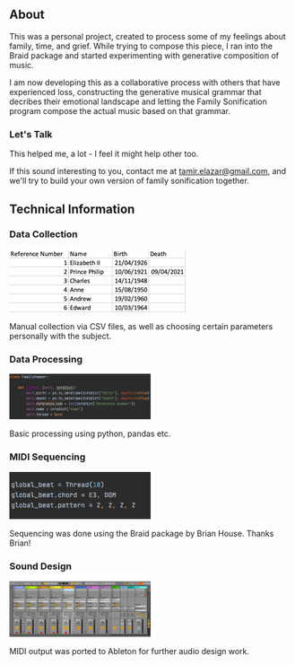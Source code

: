 ## About
This was a personal project, created to process some of my feelings about family, time, and grief. While trying to compose this piece, I ran into the Braid package and started experimenting with generative composition of music. 

I am now developing this as a collaborative process with others that have experienced loss, constructing the generative musical grammar that decribes their emotional landscape and letting the Family Sonification program compose the actual music based on that grammar.

### Let's Talk
This helped me, a lot - I feel it might help other too.

If this sound interesting to you, contact me at tamir.elazar@gmail.com, and we'll try to build your own version of family sonification together.

## Technical Information

### Data Collection
![image](./images/demo_csv_screenshot.png)

Manual collection via CSV files, as well as choosing certain parameters personally with the subject.
### Data Processing
<img src="./images/family_member_example.png" height="50%" width="50%">

Basic processing using python, pandas etc.
### MIDI Sequencing
<img src="./images/braid_code_example.png" height="50%" width="50%">

Sequencing was done using the Braid package by Brian House. Thanks Brian!
### Sound Design
<img src="./images/ableton shot.png" height="50%" width="50%">

MIDI output was ported to Ableton for further audio design work.
